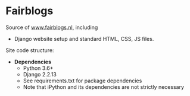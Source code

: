 # Fairblogs

Source of www.fairblogs.nl, including
- Django website setup and standard HTML, CSS, JS files.

Site code structure:

- **Dependencies**
  - Python 3.6+
  - Django 2.2.13
  - See requirements.txt for package dependencies 
  - Note that iPython and its dependencies are not strictly necessary
